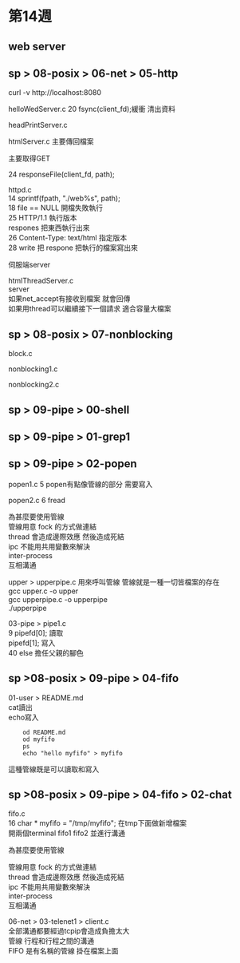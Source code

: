 # 第14週

## web server

## sp > 08-posix > 06-net > 05-http

curl -v http://localhost:8080

helloWedServer.c
 20 fsync(client_fd);緩衝 清出資料

headPrintServer.c
 
htmlServer.c
主要傳回檔案

主要取得GET

 24  responseFile(client_fd, path);  

httpd.c  
 14  sprintf(fpath, "./web%s", path);  
 18  file == NULL 開檔失敗執行  
 25  HTTP/1.1 執行版本  
     respones 把東西執行出來  
 26  Content-Type: text/html 指定版本  
 28  write 把 respone 把執行的檔案寫出來  

伺服端server

htmlThreadServer.c  
server   
如果net_accept有接收到檔案 就會回傳  
如果用thread可以繼續接下一個請求 適合容量大檔案  

## sp > 08-posix > 07-nonblocking 

block.c

nonblocking1.c

nonblocking2.c

## sp > 09-pipe > 00-shell

## sp > 09-pipe > 01-grep1 

## sp > 09-pipe > 02-popen 
popen1.c
 5  popen有點像管線的部分 需要寫入

popen2.c
 6  fread 

為甚麼要使用管線  
 管線用意 fock 的方式做連結   
 thread 會造成邊際效應 然後造成死結  
 ipc 不能用共用變數來解決  
 inter-process  
 互相溝通   

upper > upperpipe.c
用來呼叫管線
管線就是一種一切皆檔案的存在  
        gcc upper.c -o upper  
        gcc upperpipe.c -o upperpipe  
        ./upperpipe  


03-pipe > pipe1.c  
 9  pipefd[0]; 讀取  
    pipefd[1]; 寫入  
 40 else 擔任父親的腳色  

## sp >08-posix > 09-pipe > 04-fifo
01-user > README.md  
cat讀出  
echo寫入  

        od README.md
        od myfifo
        ps
        echo "hello myfifo" > myfifo

這種管線既是可以讀取和寫入


## sp >08-posix > 09-pipe > 04-fifo > 02-chat 
fifo.c  
 16  char * myfifo = "/tmp/myfifo";  在tmp下面做新增檔案  
 開兩個terminal fifo1 fifo2 並進行溝通  




為甚麼要使用管線

 管線用意 fock 的方式做連結   
 thread 會造成邊際效應 然後造成死結  
 ipc 不能用共用變數來解決  
 inter-process  
 互相溝通  



 06-net > 03-telenet1 > client.c  
全部溝通都要經過tcpip會造成負擔太大   
管線 行程和行程之間的溝通  
FIFO 是有名稱的管線 掛在檔案上面  



